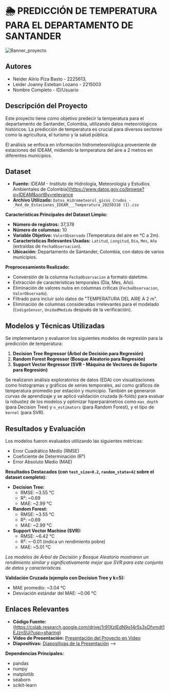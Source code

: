 # 🌦️ PREDICCIÓN DE TEMPERATURA PARA EL DEPARTAMENTO DE SANTANDER

![Banner_proyecto](https://github.com/user-attachments/assets/6def4232-7fb2-49bf-910f-84432e954ad3)


##  Autores
 - Neider Alirio Piza Basto - 2225613,
 - Leider Joanny Esteban Lozano - 2215003 
 - Nombre Completo - ID/Usuario 


##  Descripción del Proyecto
Este proyecto tiene como objetivo predecir la temperatura para el departamento de Santander, Colombia, utilizando datos meteorológicos históricos. La predicción de temperatura es crucial para diversos sectores como la agricultura, el turismo y la salud pública.

El análisis se enfoca en información hidrometeorológica proveniente de estaciones del IDEAM, midiendo la temperatura del aire a 2 metros en diferentes municipios.

##  Dataset

- **Fuente:** IDEAM - Instituto de Hidrología, Meteorología y Estudios Ambientales de Colombia](https://www.datos.gov.co/browse?q=IDEAM&sortBy=relevance
- **Archivo Utilizado:** `Datos_Hidrometeorol_gicos_Crudos_-_Red_de_Estaciones_IDEAM___Temperatura_20250310 (1).csv`

**Características Principales del Dataset Limpio:**
- **Número de registros:** 37,378
- **Número de columnas:** 10
- **Variable Objetivo:** `ValorObservado` (Temperatura del aire en °C a 2m).
- **Características Relevantes Usadas:** `Latitud`, `Longitud`, `Día`, `Mes`, `Año` (extraídas de `FechaObservacion`).
- **Ubicación:** Departamento de Santander, Colombia, con datos de varios municipios.

**Preprocesamiento Realizado:**
- Conversión de la columna `FechaObservacion` a formato datetime.
- Extracción de características temporales (Día, Mes, Año).
- Eliminación de valores nulos en columnas críticas (`FechaObservacion`, `ValorObservado`).
- Filtrado para incluir solo datos de "TEMPERATURA DEL AIRE A 2 m".
- Eliminación de columnas consideradas irrelevantes para el modelado (`CodigoSensor`, `UnidadMedida` después de la verificación).

##  Modelos y Técnicas Utilizadas
Se implementaron y evaluaron los siguientes modelos de regresión para la predicción de temperatura:

1.  **Decision Tree Regressor (Árbol de Decisión para Regresión)**
2.  **Random Forest Regressor (Bosque Aleatorio para Regresión)**
3.  **Support Vector Regressor (SVR - Máquina de Vectores de Soporte para Regresión)**

Se realizaron análisis exploratorios de datos (EDA) con visualizaciones como histogramas y gráficos de series temporales, así como gráficos de temperatura promedio por estación y municipio. También se generaron curvas de aprendizaje y se aplicó validación cruzada (k-folds) para evaluar la robustez de los modelos y optimizar hiperparámetros como `max_depth` (para Decision Tree) y `n_estimators` (para Random Forest), y el tipo de `kernel` (para SVR).

##  Resultados y Evaluación
Los modelos fueron evaluados utilizando las siguientes métricas:
- Error Cuadrático Medio (RMSE)
- Coeficiente de Determinación (R²)
- Error Absoluto Medio (MAE)

**Resultados Destacados (con `test_size=0.2`, `random_state=42` sobre el dataset completo):**
- **Decision Tree:**
    - RMSE: ~3.55 °C
    - R²: ~0.69
    - MAE: ~2.99 °C
- **Random Forest:**
    - RMSE: ~3.55 °C
    - R²: ~0.69
    - MAE: ~2.99 °C
- **Support Vector Machine (SVR):**
    - RMSE: ~6.42 °C
    - R²: ~-0.01 (indica un rendimiento pobre)
    - MAE: ~5.01 °C

*Los modelos de Árbol de Decisión y Bosque Aleatorio mostraron un rendimiento similar y significativamente mejor que SVR para este conjunto de datos y características.*

**Validación Cruzada (ejemplo con Decision Tree y k=5):**
- MAE promedio: ~3.04 °C
- Desviación estándar del MAE: ~0.06 °C

##  Enlaces Relevantes
- **Código Fuente:** (https://colab.research.google.com/drive/1r91XzIEdN9o14r5s3xDfvmdt1EJznSUj?usp=sharing)
- **Video de Presentación:** [Presentación del Proyecto en Video](URL_DEL_VIDEO_AQUI)
- **Diapositivas:** [Diapositivas de la Presentación](URL_DE_LAS_DIAPOSITIVAS_AQUI) -->

**Dependencias Principales:**
- pandas
- numpy
- matplotlib
- seaborn
- scikit-learn
  
